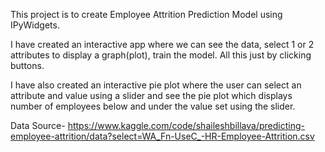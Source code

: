 
This project is to create Employee Attrition Prediction Model using IPyWidgets.

I have created an interactive app where we can see the data, select 1 or 2 attributes to display a graph(plot), train the model. All this just by clicking buttons.

I have also created an interactive pie plot where the user can select an attribute and value using a slider and see the pie plot which displays number of employees below and under the value set using the slider.

Data Source- https://www.kaggle.com/code/shaileshbillava/predicting-employee-attrition/data?select=WA_Fn-UseC_-HR-Employee-Attrition.csv
